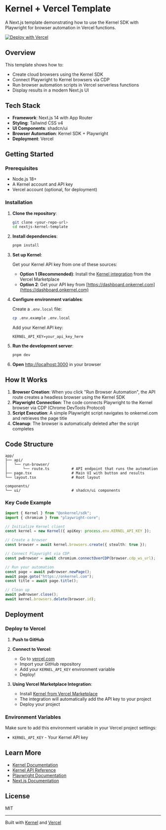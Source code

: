 # Kernel + Vercel Template

A Next.js template demonstrating how to use the Kernel SDK with Playwright for browser automation in Vercel functions.

[![Deploy with Vercel](https://vercel.com/button)](https://vercel.com/new/clone?repository-url=https%3A%2F%2Fgithub.com%2Fonkernel%2Fnextjs-kernel-template&project-name=nextjs-kernel-template&repository-name=nextjs-kernel-template&demo-title=Kernel+%26+Vercel+Template&demo-description=Example+Next.js+app+showing+how+to+use+Kernel+SDK+with+Playwright+in+Vercel+functions&demo-url=https%3A%2F%2Fgithub.com%2Fonkernel%2Fnextjs-kernel-template&demo-image=https%3A%2F%2Fraw.githubusercontent.com%2Fonkernel%2Fnextjs-kernel-template%2Fmain%2Fpublic%2Fvercel-kernel-hero.png&integration-ids=oac_VUaBPoHFP1k8lDXRDUUMRpki)

## Overview

This template shows how to:

- Create cloud browsers using the Kernel SDK
- Connect Playwright to Kernel browsers via CDP
- Run browser automation scripts in Vercel serverless functions
- Display results in a modern Next.js UI

## Tech Stack

- **Framework**: Next.js 14 with App Router
- **Styling**: Tailwind CSS v4
- **UI Components**: shadcn/ui
- **Browser Automation**: Kernel SDK + Playwright
- **Deployment**: Vercel

## Getting Started

### Prerequisites

- Node.js 18+
- A Kernel account and API key
- Vercel account (optional, for deployment)

### Installation

1. **Clone the repository**:

   ```bash
   git clone <your-repo-url>
   cd nextjs-kernel-template
   ```

2. **Install dependencies**:

   ```bash
   pnpm install
   ```

3. **Set up Kernel**:

   Get your Kernel API key from one of these sources:

   - **Option 1 (Recommended)**: Install the [Kernel integration](https://vercel.com/integrations/kernel) from the Vercel Marketplace
   - **Option 2**: Get your API key from [https://dashboard.onkernel.com](https://dashboard.onkernel.com)

4. **Configure environment variables**:

   Create a `.env.local` file:

   ```bash
   cp .env.example .env.local
   ```

   Add your Kernel API key:

   ```
   KERNEL_API_KEY=your_api_key_here
   ```

5. **Run the development server**:

   ```bash
   pnpm dev
   ```

6. **Open** [http://localhost:3000](http://localhost:3000) in your browser

## How It Works

1. **Browser Creation**: When you click "Run Browser Automation", the API route creates a headless browser using the Kernel SDK
2. **Playwright Connection**: The code connects Playwright to the Kernel browser via CDP (Chrome DevTools Protocol)
3. **Script Execution**: A simple Playwright script navigates to onkernel.com and retrieves the page title
4. **Cleanup**: The browser is automatically deleted after the script completes

## Code Structure

```
app/
├── api/
│   └── run-browser/
│       └── route.ts          # API endpoint that runs the automation
├── page.tsx                  # Main UI with button and results
└── layout.tsx                # Root layout

components/
└── ui/                       # shadcn/ui components
```

### Key Code Example

```typescript
import { Kernel } from "@onkernel/sdk";
import { chromium } from "playwright-core";

// Initialize Kernel client
const kernel = new Kernel({ apiKey: process.env.KERNEL_API_KEY });

// Create a browser
const browser = await kernel.browsers.create({ stealth: true });

// Connect Playwright via CDP
const pwBrowser = await chromium.connectOverCDP(browser.cdp_ws_url);

// Run your automation
const page = await pwBrowser.newPage();
await page.goto("https://onkernel.com");
const title = await page.title();

// Clean up
await pwBrowser.close();
await kernel.browsers.delete(browser.id);
```

## Deployment

### Deploy to Vercel

1. **Push to GitHub**

2. **Connect to Vercel**:

   - Go to [vercel.com](https://vercel.com)
   - Import your GitHub repository
   - Add your `KERNEL_API_KEY` environment variable
   - Deploy!

3. **Using Vercel Marketplace Integration**:
   - Install [Kernel from Vercel Marketplace](https://vercel.com/integrations/kernel)
   - The integration will automatically add the API key to your project
   - Deploy your project

### Environment Variables

Make sure to add this environment variable in your Vercel project settings:

- `KERNEL_API_KEY` - Your Kernel API key

## Learn More

- [Kernel Documentation](https://docs.onkernel.com)
- [Kernel API Reference](https://docs.onkernel.com/api-reference)
- [Playwright Documentation](https://playwright.dev)
- [Next.js Documentation](https://nextjs.org/docs)

## License

MIT

---

Built with [Kernel](https://dashboard.onkernel.com) and [Vercel](https://vercel.com)
